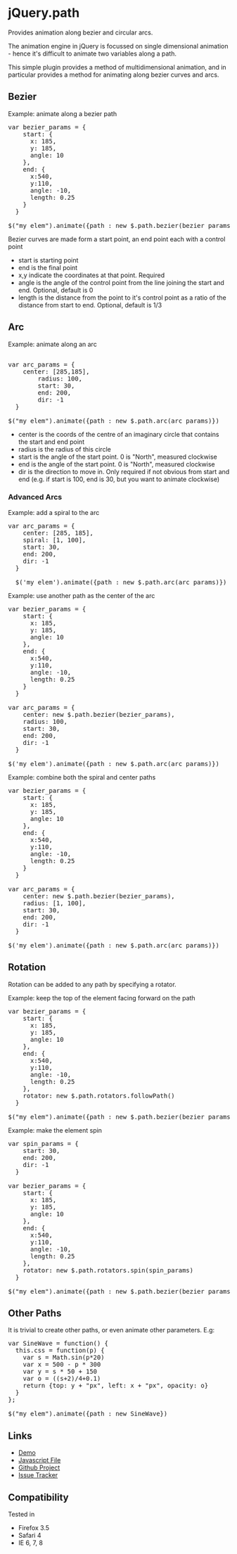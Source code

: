 jQuery.path
========

Provides animation along bezier and circular arcs. 

The animation engine in jQuery is focussed on single dimensional animation - hence it's difficult to animate two variables along a path.

This simple plugin provides a method of multidimensional animation, and in particular provides a method for animating along bezier curves and arcs.

Bezier
---

Example: animate along a bezier path

<pre>
var bezier_params = {
    start: { 
      x: 185, 
      y: 185, 
      angle: 10
    },	
    end: { 
      x:540,
      y:110, 
      angle: -10, 
      length: 0.25
    }
  }
  
$("my_elem").animate({path : new $.path.bezier(bezier_params)})
</pre>

Bezier curves are made form a start point, an end point each with a control point

* start is starting point
* end is the final point
* x,y indicate the coordinates at that point. Required
* angle is the angle of the control point from the line joining the start and end. Optional, default is 0
* length is the distance from the point to it's control point as a ratio of the distance from start to end. Optional, default is 1/3

Arc
---

Example: animate along an arc

<pre>  
var arc_params = {
    center: [285,185],	
		radius: 100,	
		start: 30,
		end: 200,
		dir: -1
  }
  
$("my_elem").animate({path : new $.path.arc(arc_params)})
</pre>

* center is the coords of the centre of an imaginary circle that contains the start and end point
* radius is the radius of this circle
* start is the angle of the start point. 0 is "North", measured clockwise
* end is the angle of the start point. 0 is "North", measured clockwise
* dir is the direction to move in. Only required if not obvious from start and end (e.g. if start is 100, end is 30, but you want to animate clockwise)

### Advanced Arcs ###

Example: add a spiral to the arc

<pre>
var arc_params = {
    center: [285, 185],
    spiral: [1, 100],
    start: 30,
    end: 200,
    dir: -1
  }

  $('my_elem').animate({path : new $.path.arc(arc_params)})
</pre>

Example: use another path as the center of the arc

<pre>
var bezier_params = {
    start: { 
      x: 185, 
      y: 185, 
      angle: 10
    },  
    end: { 
      x:540,
      y:110, 
      angle: -10, 
      length: 0.25
    }
  }

var arc_params = {
    center: new $.path.bezier(bezier_params),
    radius: 100,
    start: 30,
    end: 200,
    dir: -1
  }

$('my_elem').animate({path : new $.path.arc(arc_params)})
</pre>

Example: combine both the spiral and center paths
<pre>
var bezier_params = {
    start: { 
      x: 185, 
      y: 185, 
      angle: 10
    },  
    end: { 
      x:540,
      y:110, 
      angle: -10, 
      length: 0.25
    }
  }

var arc_params = {
    center: new $.path.bezier(bezier_params),
    radius: [1, 100],
    start: 30,
    end: 200,
    dir: -1
  }

$('my_elem').animate({path : new $.path.arc(arc_params)})
</pre>

Rotation
---
Rotation can be added to any path by specifying a rotator.

Example: keep the top of the element facing forward on the path

<pre>
var bezier_params = {
    start: { 
      x: 185, 
      y: 185, 
      angle: 10
    },  
    end: { 
      x:540,
      y:110, 
      angle: -10, 
      length: 0.25
    },
    rotator: new $.path.rotators.followPath()
  }
  
$("my_elem").animate({path : new $.path.bezier(bezier_params)})
</pre>

Example: make the element spin
<pre>
var spin_params = {
    start: 30,
    end: 200,
    dir: -1
  }

var bezier_params = {
    start: { 
      x: 185, 
      y: 185, 
      angle: 10
    },  
    end: { 
      x:540,
      y:110, 
      angle: -10, 
      length: 0.25
    },
    rotator: new $.path.rotators.spin(spin_params)
  }
  
$("my_elem").animate({path : new $.path.bezier(bezier_params)})
</pre>

Other Paths
----

It is trivial to create other paths, or even animate other parameters. E.g:

<pre>
var SineWave = function() {
  this.css = function(p) {
    var s = Math.sin(p*20)
    var x = 500 - p * 300 
    var y = s * 50 + 150
    var o = ((s+2)/4+0.1)
    return {top: y + "px", left: x + "px", opacity: o}
  } 
};
  
$("my_elem").animate({path : new SineWave})
</pre>

Links
----

* [Demo](http://weepy.github.com/jquery.path)
* [Javascript File](http://github.com/weepy/jquery.path/raw/master/jquery.path.js)
* [Github Project](http://github.com/weepy/jquery.path)
* [Issue Tracker](http://github.com/weepy/jquery.path/issues)

Compatibility
----

Tested in

* Firefox 3.5
* Safari 4
* IE 6, 7, 8


